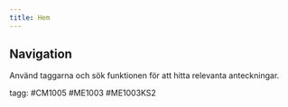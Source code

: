 ```yaml
---
title: Hem
---
```


## Navigation

Använd taggarna och sök funktionen för att hitta relevanta anteckningar.

tagg: #CM1005 #ME1003 #ME1003KS2
